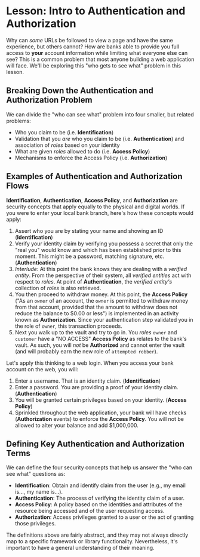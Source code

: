 # Lesson: Intro to Authentication and Authorization

Why can _some_ URLs be followed to view a page and have the same experience, but others cannot? How are banks able to provide you full access to **your** account information while limiting what everyone else can see? This is a common problem that most anyone building a web application will face. We'll be exploring this "who gets to see what" problem in this lesson.

## Breaking Down the Authentication and Authorization Problem

We can divide the "who can see what" problem into four smaller, but related problems:

- Who you claim to be (i.e. **Identification**)
- Validation that you _are_ who you claim to be (i.e. **Authentication**) and association of _roles_ based on your identity
- What are given _roles_ allowed to do (i.e. **Access Policy**)
- Mechanisms to enforce the Access Policy (i.e. **Authorization**)

## Examples of Authentication and Authorization Flows

**Identification**, **Authentication**, **Access Policy**, and **Authorization** are security concepts that apply equally to the physical and digital worlds. If you were to enter your local bank branch, here's how these concepts would apply:

1. Assert who you are by stating your name and showing an ID (**Identification**)
2. Verify your identity claim by verifying you possess a secret that only the "real you" would know and which has been established prior to this moment. This might be a password, matching signature, etc. (**Authentication**)
3. _Interlude_: At this point the bank knows they are dealing with a _verified entity_. From the perspective of their system, all _verified entities_ act with respect to _roles_. At point of **Authentication**, the _verified entity's_ collection of _roles_ is also retrieved.
4. You then proceed to withdraw money. At this point, the **Access Policy** ("As an `owner` of an account, the `owner` is permitted to withdraw money from that account, provided that the amount to withdraw does not reduce the balance to $0.00 or less") is implemented in an activity known as **Authorization**. Since your authentication step validated you in the role of `owner`, this transaction proceeds.
5. Next you walk up to the vault and try to go in. You _roles_ `owner` and `customer` have a "NO ACCESS" **Access Policy** as relates to the bank's vault. As such, you will _not_ be **Authorized** and cannot enter the vault (and will probably earn the new role of `attempted robber`).

Let's apply this thinking to a web login. When you access your bank account on the web, you will:

1. Enter a username. That is an identity claim. (**Identification**)
2. Enter a password. You are providing a proof of your identity claim. (**Authentication**)
3. You will be granted certain privileges based on your identity. (**Access Policy**)
4. Sprinkled throughout the web application, your bank will have checks (**Authorization** events) to enforce the **Access Policy**. You will not be allowed to alter your balance and add $1,000,000.

## Defining Key Authentication and Authorization Terms

We can define the four security concepts that help us answer the "who can see what" questions as:

- **Identification**: Obtain and identify claim from the user (e.g., my email is..., my name is...).
- **Authentication**: The process of verifying the identity claim of a user.
- **Access Policy**: A policy based on the identities and attributes of the resource being accessed and of the user requesting access.
- **Authorization**: Access privileges granted to a user or the act of granting those privileges.

The definitions above are fairly abstract, and they may not always directly map to a specific framework or library functionality. Nevertheless, it's important to have a general understanding of their meaning.